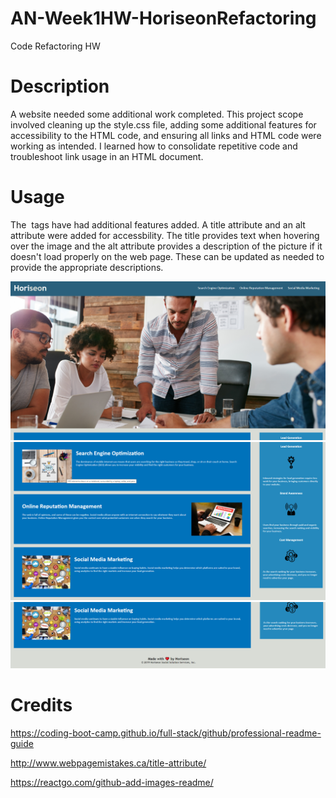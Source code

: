 # AN-Week1HW-HoriseonRefactoring
Code Refactoring HW

# Description 
A website needed some additional work completed. This project scope involved cleaning up the style.css file, adding some additional features for accessibility to the HTML code, and ensuring all links and HTML code were working as intended. I learned how to consolidate repetitive code and troubleshoot link usage in an HTML document.

# Usage
The <img> tags have had additional features added. A title attribute and an alt attribute were added for accessbility. The title provides text when hovering over the image and the alt attribute provides a description of the picture if it doesn't load properly on the web page. These can be updated as needed to provide the appropriate descriptions.

![Website screenshot - top](https://github.com/aanolan51/AN-Week1HW-HoriseonRefactoring/blob/main/assets/images/Website_1.png)
![Website screenshot - middle](https://github.com/aanolan51/AN-Week1HW-HoriseonRefactoring/blob/main/assets/images/Website_2.png)
![Website screenshot- bottom](https://github.com/aanolan51/AN-Week1HW-HoriseonRefactoring/blob/main/assets/images/Website_3.png)



# Credits
https://coding-boot-camp.github.io/full-stack/github/professional-readme-guide

http://www.webpagemistakes.ca/title-attribute/

https://reactgo.com/github-add-images-readme/








